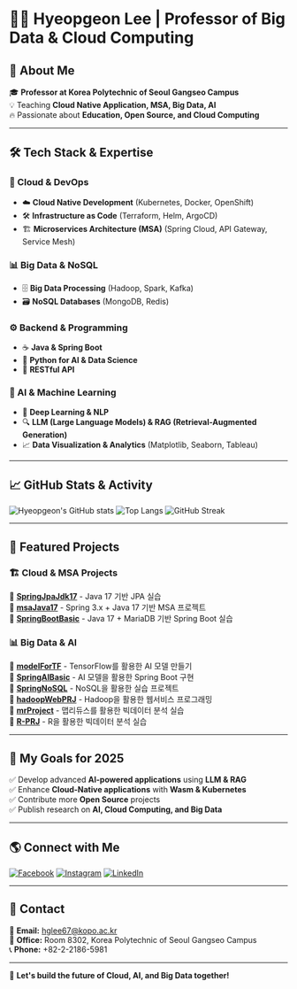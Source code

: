 # 👨‍🏫 Hyeopgeon Lee | Professor of Big Data & Cloud Computing



## 🚀 About Me
🎓 **Professor at Korea Polytechnic of Seoul Gangseo Campus**  
💡 Teaching **Cloud Native Application, MSA, Big Data, AI**  
🔥 Passionate about **Education, Open Source, and Cloud Computing**  

---

## 🛠️ Tech Stack & Expertise
### 📡 Cloud & DevOps
- ☁️ **Cloud Native Development** (Kubernetes, Docker, OpenShift)
- 🛠️ **Infrastructure as Code** (Terraform, Helm, ArgoCD)
- 🏗 **Microservices Architecture (MSA)** (Spring Cloud, API Gateway, Service Mesh)

### 📊 Big Data & NoSQL
- 🗄 **Big Data Processing** (Hadoop, Spark, Kafka)
- 🗃 **NoSQL Databases** (MongoDB, Redis)

### ⚙️ Backend & Programming
- ☕ **Java & Spring Boot**
- 🐍 **Python for AI & Data Science**
- 📡 **RESTful API**

### 🤖 AI & Machine Learning
- 🧠 **Deep Learning & NLP**
- 🔍 **LLM (Large Language Models) & RAG (Retrieval-Augmented Generation)**
- 📈 **Data Visualization & Analytics** (Matplotlib, Seaborn, Tableau)

---

## 📈 GitHub Stats & Activity
![Hyeopgeon's GitHub stats](https://github-readme-stats.vercel.app/api?username=Hyeopgeon-Lee&show_icons=true&theme=tokyonight)
![Top Langs](https://github-readme-stats.vercel.app/api/top-langs/?username=Hyeopgeon-Lee&layout=compact&theme=radical)
![GitHub Streak](https://streak-stats.demolab.com?user=Hyeopgeon-Lee&theme=radical)

---

## 📌 Featured Projects
### 🏗️ **Cloud & MSA Projects**
🔹 [**SpringJpaJdk17**](https://github.com/Hyeopgeon-Lee/SpringJpaJdk17) - Java 17 기반 JPA 실습  
🔹 [**msaJava17**](https://github.com/Hyeopgeon-Lee/msaJava17) - Spring 3.x + Java 17 기반 MSA 프로젝트  
🔹 [**SpringBootBasic**](https://github.com/Hyeopgeon-Lee/SpringBootBasic) - Java 17 + MariaDB 기반 Spring Boot 실습  

### 📊 **Big Data & AI**
🔹 [**modelForTF**](https://github.com/Hyeopgeon-Lee/modelForTF) - TensorFlow를 활용한 AI 모델 만들기  
🔹 [**SpringAIBasic**](https://github.com/Hyeopgeon-Lee/SpringAIBasic) - AI 모델을 활용한 Spring Boot 구현  
🔹 [**SpringNoSQL**](https://github.com/Hyeopgeon-Lee/SpringNoSQL) - NoSQL을 활용한 실습 프로젝트  
🔹 [**hadoopWebPRJ**](https://github.com/Hyeopgeon-Lee/hadoopWebPRJ) - Hadoop을 활용한 웹서비스 프로그래밍  
🔹 [**mrProject**](https://github.com/Hyeopgeon-Lee/mrProject) - 맵리듀스를 활용한 빅데이터 분석 실습  
🔹 [**R-PRJ**](https://github.com/Hyeopgeon-Lee/R-PRJ) - R을 활용한 빅데이터 분석 실습  


---

## 🎯 My Goals for 2025
✅ Develop advanced **AI-powered applications** using **LLM & RAG**  
✅ Enhance **Cloud-Native applications** with **Wasm & Kubernetes**  
✅ Contribute more **Open Source** projects  
✅ Publish research on **AI, Cloud Computing, and Big Data**  

---

## 🌎 Connect with Me
[![Facebook](https://img.shields.io/badge/Facebook-1877F2?style=flat-square&logo=facebook&logoColor=white)](https://www.facebook.com/hyeopgeon.lee)
[![Instagram](https://img.shields.io/badge/Instagram-E4405F?style=flat-square&logo=instagram&logoColor=white)](https://www.instagram.com/hyeopgeon)
[![LinkedIn](https://img.shields.io/badge/LinkedIn-0A66C2?style=flat-square&logo=linkedin&logoColor=white)](https://www.linkedin.com/in/hyeopgeon-lee)

---

## 📧 Contact
📩 **Email:** hglee67@kopo.ac.kr  
📍 **Office:** Room 8302, Korea Polytechnic of Seoul Gangseo Campus  
📞 **Phone:** +82-2-2186-5981  

---

🚀 **Let's build the future of Cloud, AI, and Big Data together!**  
